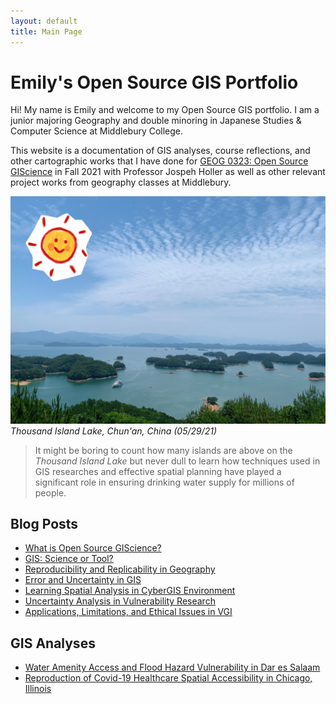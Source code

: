 ```yaml
---
layout: default
title: Main Page
---
```


# Emily's Open Source GIS Portfolio

Hi! My name is Emily and welcome to my Open Source GIS portfolio. I am a junior majoring Geography and double minoring in Japanese Studies & Computer Science at Middlebury College.

This website is a documentation of GIS analyses, course reflections, and other cartographic works that I have done for [GEOG 0323: Open Source GIScience](http://gis4dev.github.io) in Fall 2021 with Professor Jospeh Holler as well as other relevant project works from geography classes at Middlebury.  

![Lake](assets/IMG_7528.JPG)
*Thousand Island Lake, Chun'an, China (05/29/21)*





> It might be boring to count how many islands are above on the *Thousand Island Lake*
> but never dull to learn how techniques used in GIS researches and effective spatial planning have played a significant role in ensuring drinking water supply for millions of people.



## Blog Posts  


- [What is Open Source GIScience?](open-giscience)
- [GIS: Science or Tool?](science_tool)
- [Reproducibility and Replicability in Geography](r_r)
- [Error and Uncertainty in GIS](error_uncertainty)
- [Learning Spatial Analysis in CyberGIS Environment](cybergis)
- [Uncertainty Analysis in Vulnerability Research](vulnerability)
- [Applications, Limitations, and Ethical Issues in VGI](vgi)


## GIS Analyses
- [Water Amenity Access and Flood Hazard Vulnerability in Dar es Salaam](dsm_analysis/dsm_report.md)
- [Reproduction of Covid-19 Healthcare Spatial Accessibility in Chicago, Illinois](RPr-Kang/re-analysis.md)
